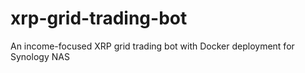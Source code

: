 # xrp-grid-trading-bot
An income-focused XRP grid trading bot with Docker deployment for Synology NAS
